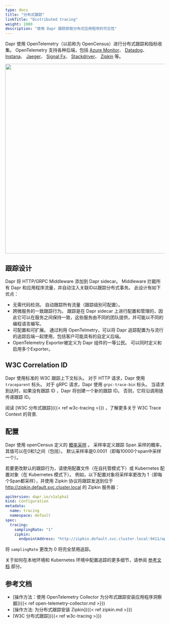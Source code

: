 ```yaml
---
type: docs
title: "分布式跟踪"
linkTitle: "Distributed tracing"
weight: 1000
description: "使用 Dapr 跟踪获取分布式应用程序的可见性"
---
```


Dapr 使用 OpenTelemetry（以前称为 OpenCensus）进行分布式跟踪和指标收集。 OpenTelemetry 支持各种后端，包括 [Azure Monitor](https://azure.microsoft.com/en-us/services/monitor/)、 [Datadog](https://www.datadoghq.com)、 [Instana](https://www.instana.com)、 [Jaeger](https://www.jaegertracing.io/)、 [Signal Fx](https://www.signalfx.com/)、 [Stackdriver](https://cloud.google.com/stackdriver)、 [Zipkin](https://zipkin.io) 等。

<img src="/images/tracing.png" width=600>

## 跟踪设计

Dapr 将 HTTP/GRPC Middleware 添加到 Dapr sidecar。 Middleware 拦截所有 Dapr 和应用程序流量，并自动注入关联ID以跟踪分布式事务。 此设计有如下优点：

* 无需代码检测。 自动跟踪所有流量（跟踪级别可配置）。
* 跨微服务的一致跟踪行为。 跟踪是在 Dapr sidecar 上进行配置和管理的，因此它可以在服务之间保持一致，这些服务由不同的团队提供，并可能以不同的编程语言编写。
* 可配置和可扩展。 通过利用 OpenTelmetry，可以将 Dapr 追踪配置为与流行的追踪后端一起使用，包括客户可能具有的自定义后端。
* OpenTelemetry Exporter被定义为 Dapr 组件的一等公民。 可以同时定义和启用多个Exporter。

## W3C Correlation ID

Dapr 使用标准的 W3C 跟踪上下文标头。 对于 HTTP 请求，Dapr 使用 `traceparent` 标头。 对于 gRPC 请求，Dapr 使用 `grpc-trace-bin` 标头。   当请求到达时，如果没有跟踪 ID ，Dapr 将创建一个新的跟踪 ID。 否则，它将沿调用链传递跟踪 ID。

阅读 [W3C 分布式跟踪]({{< ref w3c-tracing >}}) ，了解更多关于 W3C Trace Context 的背景.

## 配置

Dapr 使用 openCensus 定义的 [概率采样](https://opencensus.io/tracing/sampling/probabilistic/) 。 采样率定义跟踪 Span 采样的概率，其值可以在0和1之间（包括）。 默认采样率是0.0001（即每10000个span中采样一个）。

若要更改默认的跟踪行为，请使用配置文件（在自托管模式下）或 Kubernetes 配置对象（在 Kubernetes 模式下）。 例如，以下配置对象将采样率更改为 1（即每个Span都采样），并使用 Zipkin 协议将跟踪发送到位于 http://zipkin.default.svc.cluster.local 的 Zipkin 服务器：

```yaml
apiVersion: dapr.io/v1alpha1
kind: Configuration
metadata:
  name: tracing
  namespace: default
spec:
  tracing:
    samplingRate: "1"
    zipkin:
      endpointAddress: "http://zipkin.default.svc.cluster.local:9411/api/v2/spans"
```

将 `samplingRate` 更改为 0 将完全禁用追踪。

关于如何在本地环境和 Kubernetes 环境中配置追踪的更多细节，请参阅 [参考文档](#references) 部分。

## 参考文档

- [操作方法：使用 OpenTelemetry Collector 为分布式跟踪安装应用程序洞察器]({{< ref open-telemetry-collector.md >}})
- [操作方法: 为分布式跟踪安装 Zipkin]({{< ref zipkin.md >}})
- [W3C 分布式跟踪]({{< ref w3c-tracing >}})
